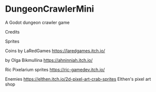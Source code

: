 # DungeonCrawlerMini
A Godot dungeon crawler game


Credits

Sprites

Coins by LaRedGames
https://laredgames.itch.io/

by Olga Bikmullina
https://ahninniah.itch.io/

Ric Pixelarium sprites
https://ric-gamedev.itch.io/

Enemies 
https://elthen.itch.io/2d-pixel-art-crab-sprites
Elthen's pixel art shop
